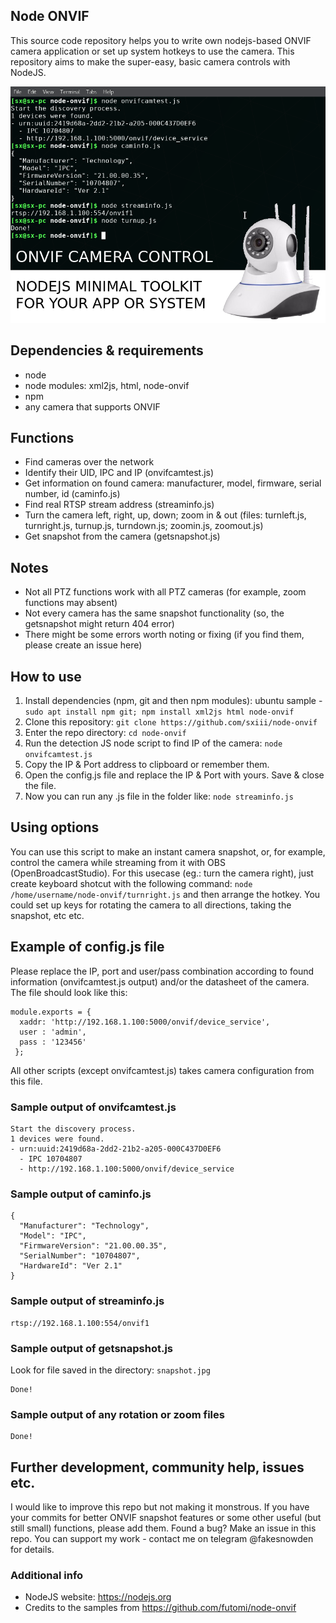 ## Node ONVIF
This source code repository helps you to write own nodejs-based ONVIF camera application or set up system hotkeys to use the camera. This repository aims to make the super-easy, basic camera controls with NodeJS. 

![Camera](onvif-camera.png)

## Dependencies & requirements
* node
* node modules: xml2js, html, node-onvif
* npm
* any camera that supports ONVIF

## Functions
* Find cameras over the network
* Identify their UID, IPC and IP (onvifcamtest.js)
* Get information on found camera: manufacturer, model, firmware, serial number, id (caminfo.js)
* Find real RTSP stream address (streaminfo.js)
* Turn the camera left, right, up, down; zoom in & out (files: turnleft.js, turnright.js, turnup.js, turndown.js; zoomin.js, zoomout.js)
* Get snapshot from the camera (getsnapshot.js)

## Notes
* Not all PTZ functions work with all PTZ cameras (for example, zoom functions may absent)
* Not every camera has the same snapshot functionality (so, the getsnapshot might return 404 error)
* There might be some errors worth noting or fixing (if you find them, please create an issue here)

## How to use
1. Install dependencies (npm, git and then npm modules): ubuntu sample - `sudo apt install npm git; npm install xml2js html node-onvif`
2. Clone this repository: `git clone https://github.com/sxiii/node-onvif`
3. Enter the repo directory: `cd node-onvif`
4. Run the detection JS node script to find IP of the camera: `node onvifcamtest.js`
5. Copy the IP & Port address to clipboard or remember them.
6. Open the config.js file and replace the IP & Port with yours. Save & close the file.
7. Now you can run any .js file in the folder like: `node streaminfo.js`

## Using options
You can use this script to make an instant camera snapshot, or, for example, control the camera while streaming from it with OBS (OpenBroadcastStudio). For this usecase (eg.: turn the camera right), just create keyboard shotcut with the following command: `node /home/username/node-onvif/turnright.js` and then arrange the hotkey. You could set up keys for rotating the camera to all directions, taking the snapshot, etc etc.

## Example of config.js file
Please replace the IP, port and user/pass combination according to found information (onvifcamtest.js output) and/or the datasheet of the camera. The file should look like this:
```
module.exports = { 
  xaddr: 'http://192.168.1.100:5000/onvif/device_service',
  user : 'admin',
  pass : '123456'
 };
```
All other scripts (except onvifcamtest.js) takes camera configuration from this file. 

### Sample output of onvifcamtest.js
```
Start the discovery process.
1 devices were found.
- urn:uuid:2419d68a-2dd2-21b2-a205-000C437D0EF6
  - IPC 10704807
  - http://192.168.1.100:5000/onvif/device_service
```

### Sample output of caminfo.js
```
{
  "Manufacturer": "Technology",
  "Model": "IPC",
  "FirmwareVersion": "21.00.00.35",
  "SerialNumber": "10704807",
  "HardwareId": "Ver 2.1"
}
```

### Sample output of streaminfo.js
```
rtsp://192.168.1.100:554/onvif1
```

### Sample output of getsnapshot.js
Look for file saved in the directory: `snapshot.jpg`
```
Done!
```

### Sample output of any rotation or zoom files
```
Done!
```

## Further development, community help, issues etc.
I would like to improve this repo but not making it monstrous. If you have your commits for better ONVIF snapshot features or some other useful (but still small) functions, please add them. Found a bug? Make an issue in this repo. You can support my work - contact me on telegram @fakesnowden for details.

### Additional info
* NodeJS website: https://nodejs.org
* Credits to the samples from https://github.com/futomi/node-onvif
